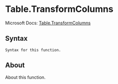 ---
---

# Table.TransformColumns

Microsoft Docs: [Table.TransformColumns](https://docs.microsoft.com/en-us/powerquery-m/table-transformcolumns)

## Syntax

```powerquery-m
Syntax for this function.
```

## About

About this function.

